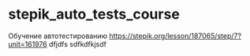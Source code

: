 # stepik_auto_tests_course
Обучение автотестированию
https://stepik.org/lesson/187065/step/7?unit=161976
dfjdfs
sdfkdfkjsdf
